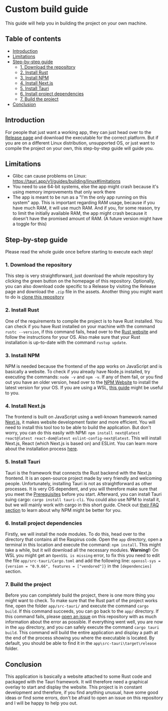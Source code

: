 # Custom build guide
This guide will help you in building the project on your own machine.

## Table of contents
- [Introduction](#introduction)
- [Limitations](#limitations)
- [Step-by-step guide](#step-by-step-guide)
  - [1. Download the repository](#1-download-the-repository)
  - [2. Install Rust](#2-install-rust)
  - [3. Install NPM](#3-install-npm)
  - [4. Install Next.js](#4-install-nextjs)
  - [5. Install Tauri](#5-install-tauri)
  - [6. Install project dependencies](#6-install-project-dependencies)
  - [7. Build the project](#7-build-the-project)
- [Conclusion](#conclusion)

## Introduction
For people that just want a working app, they can just head over to the [Release page](github.com/Benji377/Raspirus/releases/latest) 
and download the executable for the correct platform. But if you are on a different Linux distribution, unsupported OS, or just want to
compile the project on your own, this step-by-step guide will guide you.

## Limitations
- Glibc can cause problems on Linux: https://tauri.app/v1/guides/building/linux#limitations
- You need to use 64-bit systems, else the app might crash because it's using memory improvements that only work there
- The app is meant to be run as a "I'm the only app running on this system" app. This is important regarding RAM usage,
because if you have much RAM, it will use much RAM. And if you, for some reason, try to limit the initially available RAM,
the app might crash because it doesn't have the promised amount of RAM. (A future version might have a toggle for this)

## Step-by-step guide
Please read the whole guide once before starting to execute each step!

### 1. Download the repository
This step is very straightforward, just download the whole repository by clicking the green button on the homepage of this repository.
Optionally, you can also download code specific to a Release by visiting the Release page and download the `.zip` file in the assets.
Another thing you might want to do is [clone this repository](https://docs.github.com/en/repositories/creating-and-managing-repositories/cloning-a-repository)

### 2. Install Rust
One of the requirements to compile the project is to have Rust installed. You can check if you have Rust installed on your machine with the command `rustc --version`,
if this command fails, head over to the [Rust website](https://www.rust-lang.org/tools/install) and follow the instructions for your OS.
Also make sure that your Rust installation is up-to-date with the command `rustup update`.

### 3. Install NPM
NPM is needed because the frontend of the app works on JavaScript and is basically a website. To check if you already have Node.js installed, try executing the commands: `node -v` and `npm -v`. If any of them fail, or you find out you have an older version, head over to the [NPM Website](https://docs.npmjs.com/cli/v7/configuring-npm/install) to install the latest version for your OS. If you are using a WSL, [this guide](https://learn.microsoft.com/en-us/windows/dev-environment/javascript/nodejs-on-wsl) might be useful to you.

### 4. Install Next.js
The frontend is built on JavaScript using a well-known framework named [Next.js](https://nextjs.org), it makes website development faster and more efficient. You will need to install this tool too to be able to build the application. But don't worry, you can do this easily with NPM: `npm install next@latest react@latest react-dom@latest eslint-config-next@latest`. This will install Next.js, React (which Next.js is based on) and ESLint. You can learn more about the installation process [here](https://beta.nextjs.org/docs/installation).

### 5. Install Tauri
Tauri is the framework that connects the Rust backend with the Next.js frontend. It is an open-source project made by very friendly and welcoming people. Unfortunately,
installing Tauri is not as straightforward as other processes. It is very OS dependent, and you will therefore make sure that you meet the [Prerequisites](https://tauri.app/v1/guides/getting-started/prerequisites) before you start. Afterward, you can install Tauri suing cargo: `cargo install tauri-cli`. You could also use NPM to install it, but we will mainly work with cargo in this short guide. Check out [their FAQ section](https://tauri.app/v1/guides/faq#node-or-cargo) to learn about why NPM might be better for you.

### 6. Install project dependencies
Firstly, we will install the node modules. To do this, head over to the directory that contains all the Raspirus code. Open the `app` directory, open a terminal in this location and execute the command: `npm install`. This might take a while, but it will download all the necessary modules.
**Warning!:** On WSL you might get an `OpenSSL is missing` error, to fix this you need to edit the file `app/src-tauri/Cargo.toml` and add the following line:
`openssl-sys = {version = "0.9.66", features = ["vendored"]}` in the `[dependencies]` section.

### 7. Build the project
Before you can completely build the project, there is one more thing you might want to check. To make sure that the Rust part of the project works fine, open the
folder `app/src-tauri/` and execute the command `cargo build`. If this command succeeds, you can go back to the `app/` directory. If this command fails, please [open an issue](https://github.com/Benji377/Raspirus/issues/new) on this repository with as much information about the error as possible.
If everything went well, you are now in the `app` directory, and you can safely execute the command `cargo tauri build`. This command will build the entire application and display a path at the end of the process showing you where the executable is located. By default, you should be able to find it in the `app\src-tauri\target\release` folder.


## Conclusion
This application is basically a website attached to some Rust code and packaged with the Tauri framework. It will therefore need a graphical overlay to start and display the website. This project is in constant development and therefore, if you find anything unusual, have some good ideas or find some errors, don't be afraid to open an issue on this repository and I will be happy to help you out.
